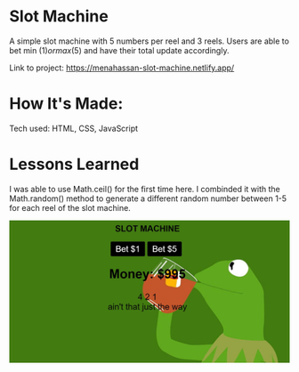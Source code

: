 # Slot Machine
A simple slot machine with 5 numbers per reel and 3 reels. Users are able to bet min ($1) or max ($5) and have their total update accordingly.

Link to project: https://menahassan-slot-machine.netlify.app/

# How It's Made:
Tech used: HTML, CSS, JavaScript

# Lessons Learned
I was able to use Math.ceil() for the first time here. I combinded it with the Math.random() method to generate a different random number between 1-5 for each reel of the slot machine.

<img src="slot-machine-project-screenshot.JPG">